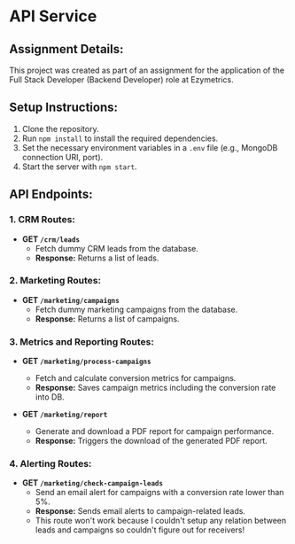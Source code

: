 
# API Service

## Assignment Details:
This project was created as part of an assignment for the application of the Full Stack Developer (Backend Developer) role at Ezymetrics.

## Setup Instructions:
1. Clone the repository.
2. Run `npm install` to install the required dependencies.
3. Set the necessary environment variables in a `.env` file (e.g., MongoDB connection URI, port).
4. Start the server with `npm start`.

## API Endpoints:

### 1. **CRM Routes:**
   - **GET `/crm/leads`**
     - Fetch dummy CRM leads from the database.
     - **Response:** Returns a list of leads.
   
### 2. **Marketing Routes:**
   - **GET `/marketing/campaigns`**
     - Fetch dummy marketing campaigns from the database.
     - **Response:** Returns a list of campaigns.

### 3. **Metrics and Reporting Routes:**
   - **GET `/marketing/process-campaigns`**
     - Fetch and calculate conversion metrics for campaigns.
     - **Response:** Saves campaign metrics including the conversion rate into DB.
   
   - **GET `/marketing/report`**
     - Generate and download a PDF report for campaign performance.
     - **Response:** Triggers the download of the generated PDF report.

### 4. **Alerting Routes:**
   - **GET `/marketing/check-campaign-leads`**
     - Send an email alert for campaigns with a conversion rate lower than 5%.
     - **Response:** Sends email alerts to campaign-related leads.
     - This route won't work because I couldn't setup any relation between leads and campaigns so couldn't figure out for receivers!
